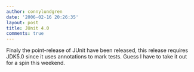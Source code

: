 ```yaml
---
author: connylundgren
date: '2006-02-16 20:26:35'
layout: post
title: JUnit 4.0
comments: true
---
```


Finaly the point-release of JUnit have been released, this release requires
JDK5.0 since it uses annotations to mark tests. Guess I have to take it out
for a spin this weekend.

